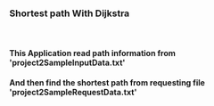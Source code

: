 <h3>Shortest path With Dijkstra</h3> <br />
<h4>This Application read path information from 'project2SampleInputData.txt'</h4>
<h4>And then find the shortest path from requesting file 'project2SampleRequestData.txt'</h4>

